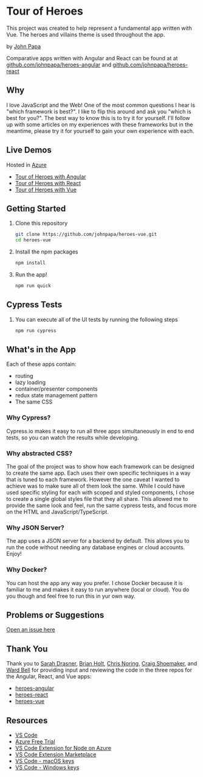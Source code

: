 # Tour of Heroes

This project was created to help represent a fundamental app written with Vue. The heroes and villains theme is used throughout the app.

by [John Papa](http://twitter.com/john_papa)

Comparative apps written with Angular and React can be found at at [github.com/johnpapa/heroes-angular](https://github.com/johnpapa/heroes-angular) and [github.com/johnpapa/heroes-react](https://github.com/johnpapa/heroes-react)

## Why

I love JavaScript and the Web! One of the most common questions I hear is "which framework is best?". I like to flip this around and ask you "which is best for you?". The best way to know this is to try it for yourself. I'll follow up with some articles on my experiences with these frameworks but in the meantime, please try it for yourself to gain your own experience with each.

## Live Demos

Hosted in [Azure](https://aka.ms/jp-free)

- [Tour of Heroes with Angular](https://papa-heroes-angular.azurewebsites.net)
- [Tour of Heroes with React](https://papa-heroes-react.azurewebsites.net)
- [Tour of Heroes with Vue](https://papa-heroes-vue.azurewebsites.net)

## Getting Started

1. Clone this repository

   ```bash
   git clone https://github.com/johnpapa/heroes-vue.git
   cd heroes-vue
   ```

1. Install the npm packages

   ```bash
   npm install
   ```

1. Run the app!

   ```bash
   npm run quick
   ```

## Cypress Tests

1. You can execute all of the UI tests by running the following steps

   ```bash
   npm run cypress
   ```

## What's in the App

Each of these apps contain:

- routing
- lazy loading
- container/presenter components
- redux state management pattern
- The same CSS

### Why Cypress?

Cypress.io makes it easy to run all three apps simultaneously in end to end tests, so you can watch the results while developing.

### Why abstracted CSS?

The goal of the project was to show how each framework can be designed to create the same app. Each uses their own specific techniques in a way that is tuned to each framework. However the one caveat I wanted to achieve was to make sure all of them look the same. While I could have used specific styling for each with scoped and styled components, I chose to create a single global styles file that they all share. This allowed me to provide the same look and feel, run the same cypress tests, and focus more on the HTML and JavaScript/TypeScript.

### Why JSON Server?

The app uses a JSON server for a backend by default. This allows you to run the code without needing any database engines or cloud accounts. Enjoy!

### Why Docker?

You can host the app any way you prefer. I chose Docker because it is familiar to me and makes it easy to run anywhere (local or cloud). You do you though and feel free to run this in yur own way.

## Problems or Suggestions

[Open an issue here](/issues)

## Thank You

Thank you to [Sarah Drasner](https://twitter.com/), [Brian Holt](https://twitter.com/), [Chris Noring](https://twitter.com/), [Craig Shoemaker](https://twitter.com/), and [Ward Bell](https://twitter.com/wardbell) for providing input and reviewing the code in the three repos for the Angular, React, and Vue apps:

- [heroes-angular](https://github.com/johnpapa/heroes-angular)
- [heroes-react](https://github.com/johnpapa/heroes-react)
- [heroes-vue](https://github.com/johnpapa/heroes-vue)

## Resources

- [VS Code](https://aka.ms/codeit)
- [Azure Free Trial](https://aka.ms/jp-free)
- [VS Code Extension for Node on Azure](https://aka.ms/vsc-node)
- [VS Code Extension Marketplace](https://aka.ms/jp-codeext)
- [VS Code - macOS keys](https://aka.ms/jp-code-mackeys)
- [VS Code - Windows keys](https://aka.ms/jp-code-winkeys)
